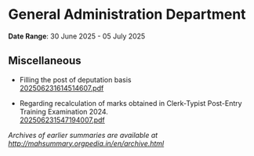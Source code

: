 # General Administration Department

**Date Range**: 30 June 2025 - 05 July 2025


## Miscellaneous
- Filling the post of deputation basis\
  [202506231614514607.pdf](https://gr.maharashtra.gov.in/Site/Upload/Government%20Resolutions/English/202506231614514607.pdf)

- Regarding recalculation of marks obtained in Clerk-Typist Post-Entry Training Examination 2024.\
  [202506231547194007.pdf](https://gr.maharashtra.gov.in/Site/Upload/Government%20Resolutions/English/202506231547194007.pdf)


*Archives of earlier summaries are available at http://mahsummary.orgpedia.in/en/archive.html*